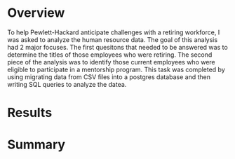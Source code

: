 # Overview
To help Pewlett-Hackard anticipate challenges with a retiring workforce, I was asked to analyze the human resource data. The goal of this analysis had 2 major focuses. The first quesitons that needed to be answered was to determine the titles of those employees who were retiring. The second piece of the analysis was to identify those current employees who were eligible to participate in a mentorship program. This task was completed by using migrating data from CSV files into a postgres database and then writing SQL queries to analyze the datea.

# Results

# Summary
